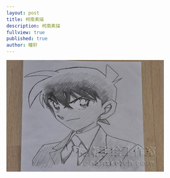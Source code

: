 ```yaml
---
layout: post
title: 柯南素描
description: 柯南素描
fullview: true
published: true
author: 瞳轩
---
```



![柯南素描](/images/sketches/tongxuan/01.jpg)
